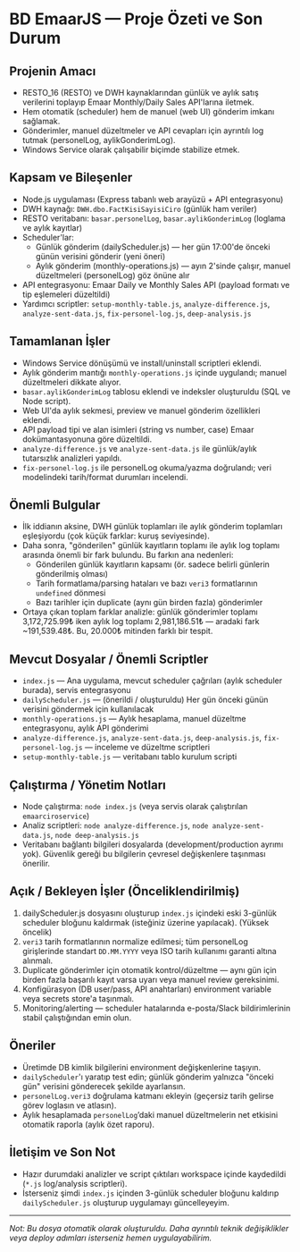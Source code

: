 # BD EmaarJS — Proje Özeti ve Son Durum

## Projenin Amacı
- RESTO_16 (RESTO) ve DWH kaynaklarından günlük ve aylık satış verilerini toplayıp Emaar Monthly/Daily Sales API'larına iletmek.
- Hem otomatik (scheduler) hem de manuel (web UI) gönderim imkanı sağlamak.
- Gönderimler, manuel düzeltmeler ve API cevapları için ayrıntılı log tutmak (personelLog, aylikGonderimLog).
- Windows Service olarak çalışabilir biçimde stabilize etmek.

## Kapsam ve Bileşenler
- Node.js uygulaması (Express tabanlı web arayüzü + API entegrasyonu)
- DWH kaynağı: `DWH.dbo.FactKisiSayisiCiro` (günlük ham veriler)
- RESTO veritabanı: `basar.personelLog`, `basar.aylikGonderimLog` (loglama ve aylık kayıtlar)
- Scheduler'lar:
  - Günlük gönderim (dailyScheduler.js) — her gün 17:00'de önceki günün verisini gönderir (yeni öneri)
  - Aylık gönderim (monthly-operations.js) — ayın 2'sinde çalışır, manuel düzeltmeleri (personelLog) göz önüne alır
- API entegrasyonu: Emaar Daily ve Monthly Sales API (payload formatı ve tip eşlemeleri düzeltildi)
- Yardımcı scriptler: `setup-monthly-table.js`, `analyze-difference.js`, `analyze-sent-data.js`, `fix-personel-log.js`, `deep-analysis.js`

## Tamamlanan İşler
- Windows Service dönüşümü ve install/uninstall scriptleri eklendi.
- Aylık gönderim mantığı `monthly-operations.js` içinde uygulandı; manuel düzeltmeleri dikkate alıyor.
- `basar.aylikGonderimLog` tablosu eklendi ve indeksler oluşturuldu (SQL ve Node script).
- Web UI'da aylık sekmesi, preview ve manuel gönderim özellikleri eklendi.
- API payload tipi ve alan isimleri (string vs number, case) Emaar dokümantasyonuna göre düzeltildi.
- `analyze-difference.js` ve `analyze-sent-data.js` ile günlük/aylık tutarsızlık analizleri yapıldı.
- `fix-personel-log.js` ile personelLog okuma/yazma doğrulandı; veri modelindeki tarih/format durumları incelendi.

## Önemli Bulgular
- İlk iddianın aksine, DWH günlük toplamları ile aylık gönderim toplamları eşleşiyordu (çok küçük farklar: kuruş seviyesinde).
- Daha sonra, "gönderilen" günlük kayıtların toplamı ile aylık log toplamı arasında önemli bir fark bulundu. Bu farkın ana nedenleri:
  - Gönderilen günlük kayıtların kapsamı (ör. sadece belirli günlerin gönderilmiş olması)
  - Tarih formatlama/parsing hataları ve bazı `veri3` formatlarının `undefined` dönmesi
  - Bazı tarihler için duplicate (aynı gün birden fazla) gönderimler
- Ortaya çıkan toplam farklar analizle: günlük gönderimler toplamı 3,172,725.99₺ iken aylık log toplamı 2,981,186.51₺ — aradaki fark ~191,539.48₺. Bu, 20.000₺ mitinden farklı bir tespit.

## Mevcut Dosyalar / Önemli Scriptler
- `index.js` — Ana uygulama, mevcut scheduler çağrıları (aylık scheduler burada), servis entegrasyonu
- `dailyScheduler.js` — (önerildi / oluşturuldu) Her gün önceki günün verisini göndermek için kullanılacak
- `monthly-operations.js` — Aylık hesaplama, manuel düzeltme entegrasyonu, aylık API gönderimi
- `analyze-difference.js`, `analyze-sent-data.js`, `deep-analysis.js`, `fix-personel-log.js` — inceleme ve düzeltme scriptleri
- `setup-monthly-table.js` — veritabanı tablo kurulum scripti

## Çalıştırma / Yönetim Notları
- Node çalıştırma: `node index.js` (veya servis olarak çalıştırılan `emaarciroservice`)
- Analiz scriptleri: `node analyze-difference.js`, `node analyze-sent-data.js`, `node deep-analysis.js`
- Veritabanı bağlantı bilgileri dosyalarda (development/production ayrımı yok). Güvenlik gereği bu bilgilerin çevresel değişkenlere taşınması önerilir.

## Açık / Bekleyen İşler (Önceliklendirilmiş)
1. dailyScheduler.js dosyasını oluşturup `index.js` içindeki eski 3-günlük scheduler bloğunu kaldırmak (isteğiniz üzerine yapılacak). (Yüksek öncelik)
2. `veri3` tarih formatlarının normalize edilmesi; tüm personelLog girişlerinde standart `DD.MM.YYYY` veya ISO tarih kullanımı garanti altına alınmalı.
3. Duplicate gönderimler için otomatik kontrol/düzeltme — aynı gün için birden fazla başarılı kayıt varsa uyarı veya manuel review gereksinimi.
4. Konfigürasyon (DB user/pass, API anahtarları) environment variable veya secrets store'a taşınmalı.
5. Monitoring/alerting — scheduler hatalarında e-posta/Slack bildirimlerinin stabil çalıştığından emin olun.

## Öneriler
- Üretimde DB kimlik bilgilerini environment değişkenlerine taşıyın.
- `dailyScheduler`'ı yaratıp test edin; günlük gönderim yalnızca "önceki gün" verisini gönderecek şekilde ayarlansın.
- `personelLog.veri3` doğrulama katmanı ekleyin (geçersiz tarih gelirse görev loglasın ve atlasın).
- Aylık hesaplamada `personelLog`’daki manuel düzeltmelerin net etkisini otomatik raporla (aylık özet raporu).

## İletişim ve Son Not
- Hazır durumdaki analizler ve script çıktıları workspace içinde kaydedildi (`*.js` log/analysis scriptleri).
- İsterseniz şimdi `index.js` içinden 3-günlük scheduler bloğunu kaldırıp `dailyScheduler.js` oluşturup uygulamayı güncelleyeyim.

---
_Not: Bu dosya otomatik olarak oluşturuldu. Daha ayrıntılı teknik değişiklikler veya deploy adımları isterseniz hemen uygulayabilirim._
